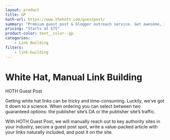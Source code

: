 ```yaml
---
layout: product
title: GP
hoth-url: https://www.thehoth.com/guestpost/
summary: "Premium guest post & blogger outreach service. Get awesome, in-content white hat links through manual blogger outreach – done for you!"
pricing: "Starts at $75"
product-color: text__color--gp
categories: 
    - Link Building
filters: 
    - link-building
---
```


<h1>White Hat, Manual Link Building</h1>

HOTH Guest Post

Getting white hat links can be tricky and time-consuming. Luckily, we’ve got it down to a science. When ordering you can select between two guaranteed options: the publisher site’s DA or the publisher site’s traffic.

With HOTH Guest Post, we will manually reach out to key authority sites in your industry, secure a guest post spot, write a value-packed article with your links naturally included, and post it on the site.
